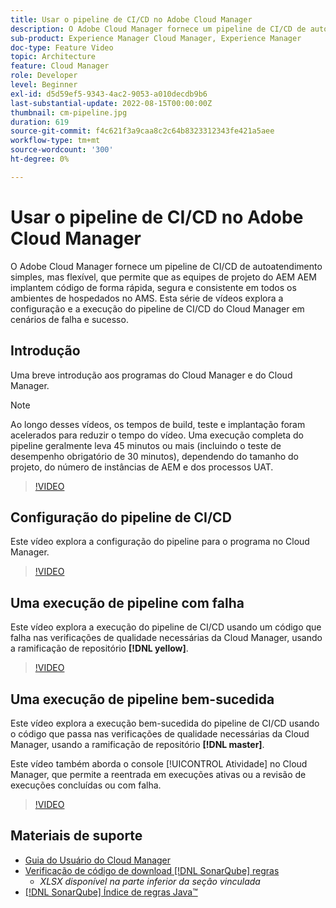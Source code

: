 ```yaml
---
title: Usar o pipeline de CI/CD no Adobe Cloud Manager
description: O Adobe Cloud Manager fornece um pipeline de CI/CD de autoatendimento simples, mas flexível, que permite que as equipes de projeto do AEM AEM implantem código de forma rápida, segura e consistente em todos os ambientes de hospedados no AMS. Esta série de vídeos explora a configuração e a execução do pipeline de CI/CD do Cloud Manager em cenários de falha e sucesso.
sub-product: Experience Manager Cloud Manager, Experience Manager
doc-type: Feature Video
topic: Architecture
feature: Cloud Manager
role: Developer
level: Beginner
exl-id: d5d59ef5-9343-4ac2-9053-a010decdb9b6
last-substantial-update: 2022-08-15T00:00:00Z
thumbnail: cm-pipeline.jpg
duration: 619
source-git-commit: f4c621f3a9caa8c2c64b8323312343fe421a5aee
workflow-type: tm+mt
source-wordcount: '300'
ht-degree: 0%

---
```


# Usar o pipeline de CI/CD no Adobe Cloud Manager

O Adobe Cloud Manager fornece um pipeline de CI/CD de autoatendimento simples, mas flexível, que permite que as equipes de projeto do AEM AEM implantem código de forma rápida, segura e consistente em todos os ambientes de hospedados no AMS. Esta série de vídeos explora a configuração e a execução do pipeline de CI/CD do Cloud Manager em cenários de falha e sucesso.

## Introdução

Uma breve introdução aos programas do Cloud Manager e do Cloud Manager.

>[!NOTE]
>
>Ao longo desses vídeos, os tempos de build, teste e implantação foram acelerados para reduzir o tempo do vídeo. Uma execução completa do pipeline geralmente leva 45 minutos ou mais (incluindo o teste de desempenho obrigatório de 30 minutos), dependendo do tamanho do projeto, do número de instâncias de AEM e dos processos UAT.

>[!VIDEO](https://video.tv.adobe.com/v/23082?quality=12&learn=on)

## Configuração do pipeline de CI/CD

Este vídeo explora a configuração do pipeline para o programa no Cloud Manager.

>[!VIDEO](https://video.tv.adobe.com/v/23083?quality=12&learn=on)

## Uma execução de pipeline com falha

Este vídeo explora a execução do pipeline de CI/CD usando um código que falha nas verificações de qualidade necessárias da Cloud Manager, usando a ramificação de repositório **[!DNL yellow]**.

>[!VIDEO](https://video.tv.adobe.com/v/23084?quality=12&learn=on)

## Uma execução de pipeline bem-sucedida

Este vídeo explora a execução bem-sucedida do pipeline de CI/CD usando o código que passa nas verificações de qualidade necessárias da Cloud Manager, usando a ramificação de repositório **[!DNL master]**.

Este vídeo também aborda o console [!UICONTROL Atividade] no Cloud Manager, que permite a reentrada em execuções ativas ou a revisão de execuções concluídas ou com falha.

>[!VIDEO](https://video.tv.adobe.com/v/23085?quality=12&learn=on)

## Materiais de suporte

* [Guia do Usuário do Cloud Manager](https://experienceleague.adobe.com/docs/experience-manager-cloud-service/content/introduction.html?lang=pt-BR)
* [Verificação de código de download [!DNL SonarQube] regras](https://experienceleague.adobe.com/docs/experience-manager-cloud-manager/content/using/code-quality-testing.html?lang=pt-BR)
   * *XLSX disponível na parte inferior da seção vinculada*
* [[!DNL SonarQube] Índice de regras Java™](https://rules.sonarsource.com/java/)
